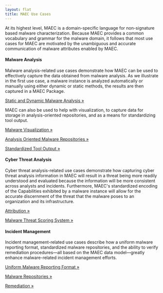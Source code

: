 ```yaml
---
layout: flat
title: MAEC Use Cases
---
```


At its highest level, MAEC is a domain-specific language for non-signature based malware characterization.  Because MAEC provides a common vocabulary and grammar for the malware domain, it follows that most use cases for MAEC are motivated by the unambiguous and accurate communication of malware attributes enabled by MAEC.

<div class="row">
  <div class="col-md-6">
    <div class="well">
      <h4>Malware Analysis</h4>
      <p>Malware analysis-related use cases demonstrate how MAEC can be used to effectively capture the data obtained from malware analysis. As we illustrate in the first use case, a malware instance is analyzed automatically or manually using either dynamic or static methods, the results are then captured in a MAEC Package.</p>
      <p>
        <a class="btn btn-primary" href="malware_analysis/static_dynamic_malware_analysis">Static and Dynamic Malware Analysis »</a>
      </p>
      <p>MAEC can also be used to help with visualization, to capture data for storage in analysis-oriented repositories, and as a means for standardizing tool output.</p>
      <p>
        <a class="btn btn-primary" href="malware_analysis/malware_visualization">Malware Visualization »</a>
      </p>
      <p>
        <a class="btn btn-primary" href="malware_analysis/analysis_oriented_malware_repositories">Analysis Oriented Malware Repositories »</a>
      </p>
      <p>
        <a class="btn btn-primary" href="malware_analysis/standardized_tool_output">Standardized Tool Output »</a>
      </p>
    </div>
  </div>
  <div class="col-md-6">
    <div class="well">
      <h4>Cyber Threat Analysis</h4>
      <p>Cyber threat analysis-related use cases demonstrate how capturing cyber threat analysis information in MAEC will result in a threat being more readily understood and evaluated because the information will be more consistent across analysts and incidents.  Furthermore, MAEC's standardized encoding of the Capabilities exhibited by a malware instance will allow for the accurate discernment of the threat that the malware poses to an organization and its infrastructure.</p>
      <p>
        <a class="btn btn-primary" href="cyber_threat_analysis/attribution">Attribution »</a>
      </p>
      <p>
        <a class="btn btn-primary" href="cyber_threat_analysis/malware_threat_scoring_system">Malware Threat Scoring System »</a>
      </p>
    </div>
    <div class="well">
      <h4>Incident Management</h4>
      <p>Incident management-related use cases describe how a uniform malware reporting format, standardized malware repositories, and the ability to verify remediation procedures&mdash;all based on the MAEC data model&mdash;greatly enhance malware-related incident management efforts.</p>
      <p>
        <a class="btn btn-primary" href="incident_management/uniform_malware_reporting_format">Uniform Malware Reporting Format »</a>
      </p>
      <p>
        <a class="btn btn-primary" href="incident_management/malware_repositories">Malware Repositories »</a>
      </p>
      <p>
        <a class="btn btn-primary" href="incident_management/remediation">Remediation »</a>
      </p>
    </div>
  </div>
</div>
